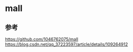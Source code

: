 # mall
## 参考
https://github.com/1046762075/mall
https://blog.csdn.net/qq_37223597/article/details/109264912